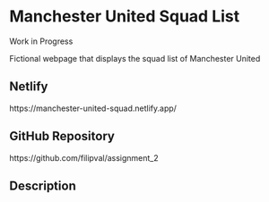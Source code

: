 <h1>Manchester United Squad List</h1>
<p>Work in Progress</p>
<p>Fictional webpage that displays the squad list of Manchester United</p>
<h2>Netlify</h2>
https://manchester-united-squad.netlify.app/
<h2>GitHub Repository</h2>
https://github.com/filipval/assignment_2
<h2>Description</h2>
<p></p>
